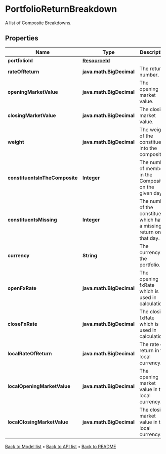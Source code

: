 

# PortfolioReturnBreakdown

A list of Composite Breakdowns.

## Properties

| Name | Type | Description | Notes |
|------------ | ------------- | ------------- | -------------|
|**portfolioId** | [**ResourceId**](ResourceId.md) |  |  |
|**rateOfReturn** | **java.math.BigDecimal** | The return number. |  [optional] |
|**openingMarketValue** | **java.math.BigDecimal** | The opening market value. |  [optional] |
|**closingMarketValue** | **java.math.BigDecimal** | The closing market value. |  [optional] |
|**weight** | **java.math.BigDecimal** | The weight of the constituent into the composite. |  [optional] |
|**constituentsInTheComposite** | **Integer** | The number of members in the Composite on the given day. |  [optional] |
|**constituentsMissing** | **Integer** | The number of the constituents which have a missing return on that day. |  [optional] |
|**currency** | **String** | The currency of the portfolio. |  [optional] |
|**openFxRate** | **java.math.BigDecimal** | The opening fxRate which is used in calculation. |  [optional] |
|**closeFxRate** | **java.math.BigDecimal** | The closing fxRate which is used in calculation. |  [optional] |
|**localRateOfReturn** | **java.math.BigDecimal** | The rate of return in the local currency. |  [optional] |
|**localOpeningMarketValue** | **java.math.BigDecimal** | The opening market value in the local currency. |  [optional] |
|**localClosingMarketValue** | **java.math.BigDecimal** | The closing market value in the local currency. |  [optional] |



[Back to Model list](../README.md#documentation-for-models) &#8226; [Back to API list](../README.md#documentation-for-api-endpoints) &#8226; [Back to README](../README.md)


